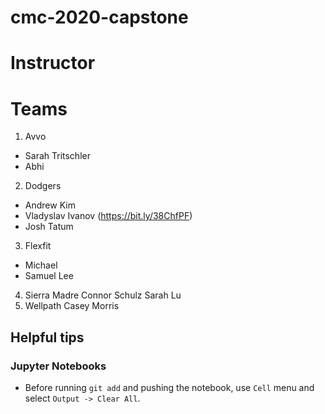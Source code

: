 # cmc-2020-capstone

# Instructor

# Teams
1. Avvo
* Sarah Tritschler
* Abhi
2. Dodgers

* Andrew Kim
* Vladyslav Ivanov (https://bit.ly/38ChfPF)
* Josh Tatum

3. Flexfit
* Michael
* Samuel Lee
4. Sierra Madre
Connor Schulz
Sarah Lu
5. Wellpath
  Casey Morris

## Helpful tips

### Jupyter Notebooks

* Before running `git add` and pushing the notebook, use `Cell` menu and select `Output -> Clear All`.
